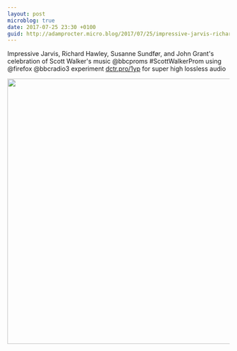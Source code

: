 ```yaml
---
layout: post
microblog: true
date: 2017-07-25 23:30 +0100
guid: http://adamprocter.micro.blog/2017/07/25/impressive-jarvis-richard.html
---
```

Impressive Jarvis, Richard Hawley, Susanne Sundfør, and John Grant's celebration of Scott Walker's music @bbcproms #ScottWalkerProm  using @firefox @bbcradio3 experiment [dctr.pro/1yp](http://dctr.pro/1yp) for super high lossless audio

<img src="http://discursive.adamprocter.co.uk/uploads/2017/73f2d68fb1.jpg" width="600" height="600" />
